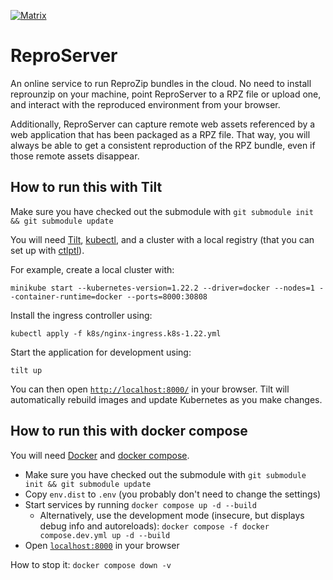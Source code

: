 [![Matrix](https://img.shields.io/badge/chat-matrix.org-blue.svg)](https://riot.im/app/#/room/#reprozip:matrix.org)

ReproServer
===========

An online service to run ReproZip bundles in the cloud. No need to install reprounzip on your machine, point ReproServer to a RPZ file or upload one, and interact with the reproduced environment from your browser.

Additionally, ReproServer can capture remote web assets referenced by a web application that has been packaged as a RPZ file. That way, you will always be able to get a consistent reproduction of the RPZ bundle, even if those remote assets disappear.

How to run this with Tilt
-------------------------

Make sure you have checked out the submodule with `git submodule init && git submodule update`

You will need [Tilt](https://docs.tilt.dev/install.html), [kubectl](https://kubernetes.io/docs/tasks/tools/), and a cluster with a local registry (that you can set up with [ctlptl](https://github.com/tilt-dev/ctlptl)).

For example, create a local cluster with:

```
minikube start --kubernetes-version=1.22.2 --driver=docker --nodes=1 --container-runtime=docker --ports=8000:30808
```

Install the ingress controller using:

```
kubectl apply -f k8s/nginx-ingress.k8s-1.22.yml
```

Start the application for development using:

```
tilt up
```

You can then open [`http://localhost:8000/`](http://localhost:8000/) in your browser. Tilt will automatically rebuild images and update Kubernetes as you make changes.

How to run this with docker compose
-----------------------------------

You will need [Docker](https://docs.docker.com/engine/install/) and [docker compose](https://docs.docker.com/compose/install/).

* Make sure you have checked out the submodule with `git submodule init && git submodule update`
* Copy `env.dist` to `.env` (you probably don't need to change the settings)
* Start services by running `docker compose up -d --build`
  * Alternatively, use the development mode (insecure, but displays debug info and autoreloads): `docker compose -f docker compose.dev.yml up -d --build`
* Open [`localhost:8000`](http://localhost:8000/) in your browser

How to stop it: `docker compose down -v`
